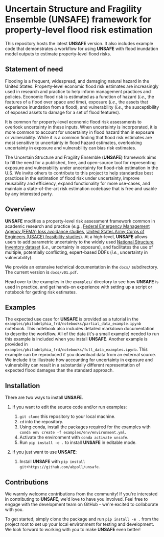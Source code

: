 # Uncertain Structure and Fragility Ensemble (**UNSAFE**) framework for property-level flood risk estimation

This repository hosts the latest **UNSAFE** version.
It also includes example code that demonstrates a workflow for using **UNSAFE** with flood inundation model outputs to estimate property-level flood risks.

## Statement of need

Flooding is a frequent, widespread, and damaging natural hazard in the United States.
Property-level economic flood risk estimates are increasingly used in research and practice to help inform management practices and policies. Economic flood risk is estimated as a function of hazard (_i.e._, the features of a flood over space and time), exposure (_i.e._, the assets that experience inundation from a flood), and vulnerability (_i.e._, the susceptibility of exposed assets to damage for a set of flood features).

It is common for property-level economic flood risk assessments to overlook uncertainty in these inputs.
When uncertainty is incorporated, it is more common to account for uncertainty in flood hazard than in exposure or vulnerability.
While it is a common finding that flood risk estimates are most sensitive to uncertainty in flood hazard estimates, overlooking uncertainty in exposure and vulnerability can bias risk estimates.

The Uncertain Structure and Fragility Ensemble (**UNSAFE**) framework aims to fill the need for a published, free, and open-source tool for representing exposure and vulnerability under uncertainty for flood-risk estimation in the U.S.
We invite others to contribute to this project to help standardize best practices in the estimation of flood risk under uncertainty, improve reusability and efficiency, expand functionality for more use-cases, and maintain a state-of-the-art risk estimation codebase that is free and usable by any interested party.

## Overview

**UNSAFE** modifies a property-level risk assessment framework common in academic research and practice (_e.g._, [Federal Emergency Management Agency (FEMA) loss avoidance studies](https://www.fema.gov/grants/mitigation/loss-avoidance-studies), [United States Army Corps of Engineers (USACE) feasibility studies](https://www.nad.usace.army.mil/Portals/40/docs/NACCS/10A_PhysicalDepthDmgFxSummary_26Jan2015.pdf)).
At a high-level, **UNSAFE** allows users to add parametric uncertainty to the widely used [National Structure Inventory dataset](https://www.hec.usace.army.mil/confluence/nsi/technicalreferences/2019/technical-documentation) (_i.e._, uncertainty in exposure), and facilitates the use of multiple, potentially conflicting, expert-based DDFs (_i.e._, uncertainty in vulnerability).

We provide an extensive technical documentation in the `docs/` subdirectory.
The current version is `docs/v01.pdf`.

Head over to the examples in the `examples/` directory to see how **UNSAFE** is used in practice, and get hands-on experience with setting up a script or notebook for getting risk estimates.

## Examples

The expected use case for **UNSAFE** is provided as a tutorial in the `examples/philadelphia_frd/notebooks/partial_data_example.ipynb` notebook.
This notebook also includes detailed markdown documentation to describe the workflow.
All of the data (it's a small example) needed to run this example is included when you install **UNSAFE**.
Another example is provided in `examples/philadelphia_frd/notebooks/full_data_examples.ipynb`.
This example can be reproduced if you download data from an external source.
We include it to illustrate how accounting for uncertainty in exposure and vulnerability can result in a substantially different representation of expected flood damages than the standard approach.

## Installation

There are two ways to install **UNSAFE**.

1. If you want to edit the source code and/or run examples:

    1. `git clone` this repository to your local machine.
    1. `cd` into the repository.
    1. Using conda, install the packages required for the examples with `conda env create -f examples/env/environment.yml`.
    1. Activate the environment with `conda activate unsafe`.
    1. Run `pip install -e .` to install **UNSAFE** in editable mode.

1. If you just want to use **UNSAFE**:

    1. Install **UNSAFE** with `pip install git+https://github.com/abpoll/unsafe`.

## Contributions

We warmly welcome contributions from the community!
If you're interested in contributing to **UNSAFE**, we'd love to have you involved.
Feel free to engage with the development team on GitHub - we're excited to collaborate with you.

To get started, simply clone the package and run `pip install -e .` from the project root to set up your local environment for testing and development.
We look forward to working with you to make **UNSAFE** even better!
